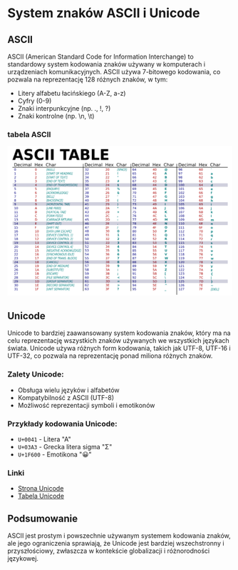 # System znaków ASCII i Unicode
## ASCII
ASCII (American Standard Code for Information Interchange) to standardowy system kodowania znaków używany w komputerach i urządzeniach komunikacyjnych. ASCII używa 7-bitowego kodowania, co pozwala na reprezentację 128 różnych znaków, w tym:
- Litery alfabetu łacińskiego (A-Z, a-z)
- Cyfry (0-9)
- Znaki interpunkcyjne (np. ., !, ?)
- Znaki kontrolne (np. \n, \t)
###  tabela ASCII
![Schemat ASCII](./ASCII-Table-wide.svg)
## Unicode
Unicode to bardziej zaawansowany system kodowania znaków, który ma na celu reprezentację wszystkich znaków używanych we wszystkich językach świata. Unicode używa różnych form kodowania, takich jak UTF-8, UTF-16 i UTF-32, co pozwala na reprezentację ponad miliona różnych znaków.
### Zalety Unicode:
- Obsługa wielu języków i alfabetów
- Kompatybilność z ASCII (UTF-8)
- Możliwość reprezentacji symboli i emotikonów
### Przykłady kodowania Unicode:
- `U+0041` - Litera "A"
- `U+03A3` - Grecka litera sigma "Σ"
- `U+1F600` - Emotikona "😀"
### Linki
- [Strona Unicode](https://home.unicode.org/)
- [Tabela Unicode](https://symbl.cc/en/unicode-table/)
## Podsumowanie
ASCII jest prostym i powszechnie używanym systemem kodowania znaków, ale jego ograniczenia sprawiają, że Unicode jest bardziej wszechstronny i przyszłościowy, zwłaszcza w kontekście globalizacji i różnorodności językowej.

